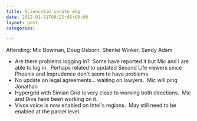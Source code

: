 ```yaml
---
title: ScienceSim senate mtg
date: 2012-01-31T09:25:05+00:00
layout: post
categories:

---
```

Attending: Mic Bowman, Doug Osborn, Shenlei Winker, Sandy Adam

  * Are there problems logging in?  Some have reported it but Mic and I are able to log in.  Perhaps related to updated Second Life viewers since Phoenix and Imprudence don't seem to have problems.
  * No update on legal agreements... waiting on lawyers.  Mic will ping Jonathan
  * Hypergrid with Simian Grid is very close to working both directions.  Mic and Diva have been working on it.
  * Vivox voice is now enabled on Intel's regions.  May still need to be enabled at the parcel level.
